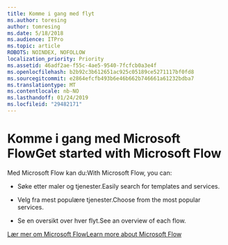 ```yaml
---
title: Komme i gang med flyt
ms.author: toresing
author: tomresing
ms.date: 5/18/2018
ms.audience: ITPro
ms.topic: article
ROBOTS: NOINDEX, NOFOLLOW
localization_priority: Priority
ms.assetid: 46adf2ae-f55c-4ae5-9540-7fcfcb0a3e4f
ms.openlocfilehash: b2b92c3b612651ac925c05189ce5271117bf0fd8
ms.sourcegitcommit: e2864efcfb493b6e46b662b746661a61232bdba7
ms.translationtype: MT
ms.contentlocale: nb-NO
ms.lasthandoff: 01/24/2019
ms.locfileid: "29482171"
---
```

# <a name="get-started-with-microsoft-flow"></a><span data-ttu-id="32bf9-102">Komme i gang med Microsoft Flow</span><span class="sxs-lookup"><span data-stu-id="32bf9-102">Get started with Microsoft Flow</span></span>

<span data-ttu-id="32bf9-103">Med Microsoft Flow kan du:</span><span class="sxs-lookup"><span data-stu-id="32bf9-103">With Microsoft Flow, you can:</span></span>
  
- <span data-ttu-id="32bf9-104">Søke etter maler og tjenester.</span><span class="sxs-lookup"><span data-stu-id="32bf9-104">Easily search for templates and services.</span></span>
    
- <span data-ttu-id="32bf9-105">Velg fra mest populære tjenester.</span><span class="sxs-lookup"><span data-stu-id="32bf9-105">Choose from the most popular services.</span></span>
    
- <span data-ttu-id="32bf9-106">Se en oversikt over hver flyt.</span><span class="sxs-lookup"><span data-stu-id="32bf9-106">See an overview of each flow.</span></span>
    
[<span data-ttu-id="32bf9-107">Lær mer om Microsoft Flow</span><span class="sxs-lookup"><span data-stu-id="32bf9-107">Learn more about Microsoft Flow</span></span>](https://go.microsoft.com/fwlink/?linkid=874446)
  


